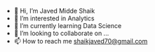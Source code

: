 - 👋 Hi, I’m Javed Midde Shaik
- 👀 I’m interested in Analytics
- 🌱 I’m currently learning Data Science
- 💞️ I’m looking to collaborate on ...
- 📫 How to reach me shaikjaved70@gmail.com
 

<!---
shaikjaved70/shaikjaved70 is a ✨ special ✨ repository because its `README.md` (this file) appears on your GitHub profile.
You can click the Preview link to take a look at your changes.
--->
